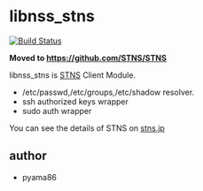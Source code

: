 # libnss_stns
[![Build Status](https://travis-ci.org/STNS/libnss_stns.svg?branch=master)](https://travis-ci.org/STNS/libnss_stns)

**Moved to https://github.com/STNS/STNS**

libnss_stns is [STNS](https://github.com/pyama86/STNS) Client Module.
* /etc/passwd,/etc/groups,/etc/shadow resolver.
* ssh authorized keys wrapper
* sudo auth wrapper

You can see the details of STNS on [stns.jp](http://stns.jp)

## author
* pyama86
